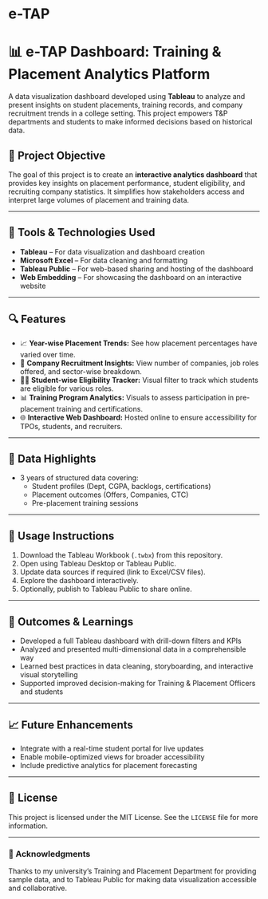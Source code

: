 # e-TAP
# 📊 e-TAP Dashboard: Training & Placement Analytics Platform

A data visualization dashboard developed using **Tableau** to analyze and present insights on student placements, training records, and company recruitment trends in a college setting. This project empowers T&P departments and students to make informed decisions based on historical data.

## 📌 Project Objective

The goal of this project is to create an **interactive analytics dashboard** that provides key insights on placement performance, student eligibility, and recruiting company statistics. It simplifies how stakeholders access and interpret large volumes of placement and training data.

---

## 🧰 Tools & Technologies Used

- **Tableau** – For data visualization and dashboard creation
- **Microsoft Excel** – For data cleaning and formatting
- **Tableau Public** – For web-based sharing and hosting of the dashboard
- **Web Embedding** – For showcasing the dashboard on an interactive website

---

## 🔍 Features

- 📈 **Year-wise Placement Trends:** See how placement percentages have varied over time.
- 🎯 **Company Recruitment Insights:** View number of companies, job roles offered, and sector-wise breakdown.
- 👨‍🎓 **Student-wise Eligibility Tracker:** Visual filter to track which students are eligible for various roles.
- 📊 **Training Program Analytics:** Visuals to assess participation in pre-placement training and certifications.
- 🌐 **Interactive Web Dashboard:** Hosted online to ensure accessibility for TPOs, students, and recruiters.

---

## 📂 Data Highlights

- 3 years of structured data covering:
  - Student profiles (Dept, CGPA, backlogs, certifications)
  - Placement outcomes (Offers, Companies, CTC)
  - Pre-placement training sessions

---

## 🚀 Usage Instructions

1. Download the Tableau Workbook (`.twbx`) from this repository.
2. Open using Tableau Desktop or Tableau Public.
3. Update data sources if required (link to Excel/CSV files).
4. Explore the dashboard interactively.
5. Optionally, publish to Tableau Public to share online.

---

## 📌 Outcomes & Learnings

- Developed a full Tableau dashboard with drill-down filters and KPIs
- Analyzed and presented multi-dimensional data in a comprehensible way
- Learned best practices in data cleaning, storyboarding, and interactive visual storytelling
- Supported improved decision-making for Training & Placement Officers and students

---

## 📈 Future Enhancements

- Integrate with a real-time student portal for live updates
- Enable mobile-optimized views for broader accessibility
- Include predictive analytics for placement forecasting

---

## 📄 License

This project is licensed under the MIT License. See the `LICENSE` file for more information.

---

### 🙌 Acknowledgments

Thanks to my university’s Training and Placement Department for providing sample data, and to Tableau Public for making data visualization accessible and collaborative.

